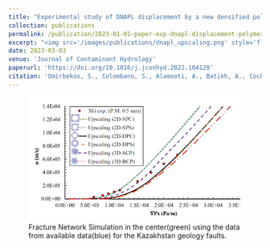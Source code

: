 ```yaml
---
title: "Experimental study of DNAPL displacement by a new densified polymer solution and upscaling problems of aqueous polymer flow in porous media"
collection: publications
permalink: /publication/2023-01-01-paper-exp-dnapl-displacement-polymer-upscaling
excerpt: "<img src='/images/publications/dnapl_upscaling.png' style='float:left;width:170px;height:100px;'>"
date: 2023-03-03
venue: 'Journal of Contaminant Hydrology'
paperurl: 'https://doi.org/10.1016/j.jconhyd.2022.104120'
citation: 'Omirbekov, S., Colombano, S., Alamooti, A., Batikh, A., Cochennec, M., Amanbek, Y., Ahmadi-Senichault, A., & Davarzani, H. (2023). Experimental study of DNAPL displacement by a new densified polymer solution and upscaling problems of aqueous polymer flow in porous media. Journal of Contaminant Hydrology, 252(104120), 104120'
---
```

<figure>
  <p align="center">
  <div class="image_resize">
  <img src="/images/publications/dnapl_upscaling.png"  alt="">
  <figcaption> Fracture Network Simulation in the center(green) using the data from available data(blue) for the Kazakhstan geology faults. </figcaption>
  </div>
  </p>
</figure>


